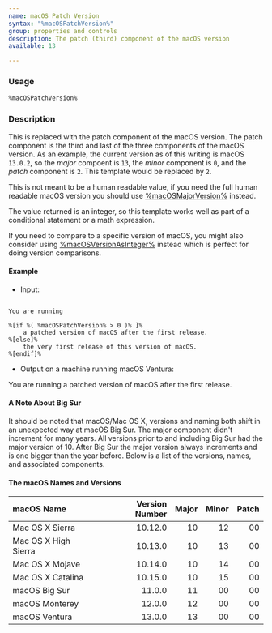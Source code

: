 ```yaml
---
name: macOS Patch Version
syntax: "%macOSPatchVersion%"
group: properties and controls
description: The patch (third) component of the macOS version
available: 13

---
```




### Usage

```html
%macOSPatchVersion%
```


### Description

This is replaced with the patch component of the macOS version. The patch component is the third and last of the three
components of the macOS version. As an example, the current version as of this writing is macOS `13.0.2`, so the *major* compoent
is `13`, the *minor* component is `0`, and the *patch* component is `2`. This template would be replaced by `2`.

This is not meant to be a human readable value, if you need the full human readable macOS version you should use 
[%macOSMajorVersion%](../macOSVersion/) instead.

The value returned is an integer, so this template works well as part of a conditional statement or a math expression.

If you need to compare to a specific version of macOS, you might also consider using
[%macOSVersionAsInteger%](../macOSVersionAsInteger/) instead which is perfect for doing version comparisons.

#### Example

- Input:

```

You are running

%[if %( %macOSPatchVersion% > 0 )% ]% 
    a patched version of macOS after the first release.
%[else]%
    the very first release of this version of macOS.
%[endif]%

```

- Output on a machine running macOS Ventura: 

You are running a patched version of macOS after the first release.


#### A Note About Big Sur

It should be noted that macOS/Mac OS X, versions and naming both shift in an unexpected way at macOS Big Sur.
The major component didn't increment for many years. 
All versions prior to and including Big Sur had the major version of 10.
After Big Sur the major version always increments and is one bigger than the year before.
Below is a list of the versions, names, and associated components.

#### The macOS Names and Versions

| macOS Name           | Version Number | Major | Minor | Patch |
| :---                 |     ---:       |  ---: |  ---: |  ---: |
| Mac OS X Sierra      |  10.12.0       | 10    | 12    | 00    |
| Mac OS X High Sierra |  10.13.0       | 10    | 13    | 00    |
| Mac OS X Mojave      |  10.14.0       | 10    | 14    | 00    |
| Mac OS X Catalina    |  10.15.0       | 10    | 15    | 00    |
| macOS Big Sur        |  11.0.0        | 11    | 00    | 00    |
| macOS Monterey       |  12.0.0        | 12    | 00    | 00    |
| macOS Ventura        |  13.0.0        | 13    | 00    | 00    |

